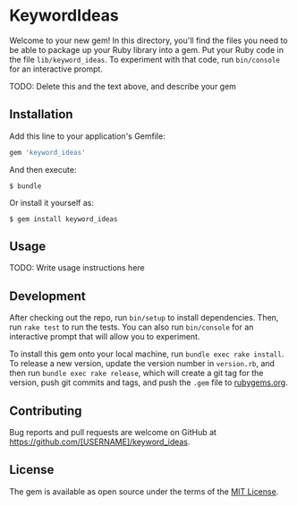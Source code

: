 # KeywordIdeas

Welcome to your new gem! In this directory, you'll find the files you need to be able to package up your Ruby library into a gem. Put your Ruby code in the file `lib/keyword_ideas`. To experiment with that code, run `bin/console` for an interactive prompt.

TODO: Delete this and the text above, and describe your gem

## Installation

Add this line to your application's Gemfile:

```ruby
gem 'keyword_ideas'
```

And then execute:

    $ bundle

Or install it yourself as:

    $ gem install keyword_ideas

## Usage

TODO: Write usage instructions here

## Development

After checking out the repo, run `bin/setup` to install dependencies. Then, run `rake test` to run the tests. You can also run `bin/console` for an interactive prompt that will allow you to experiment.

To install this gem onto your local machine, run `bundle exec rake install`. To release a new version, update the version number in `version.rb`, and then run `bundle exec rake release`, which will create a git tag for the version, push git commits and tags, and push the `.gem` file to [rubygems.org](https://rubygems.org).

## Contributing

Bug reports and pull requests are welcome on GitHub at https://github.com/[USERNAME]/keyword_ideas.


## License

The gem is available as open source under the terms of the [MIT License](http://opensource.org/licenses/MIT).

